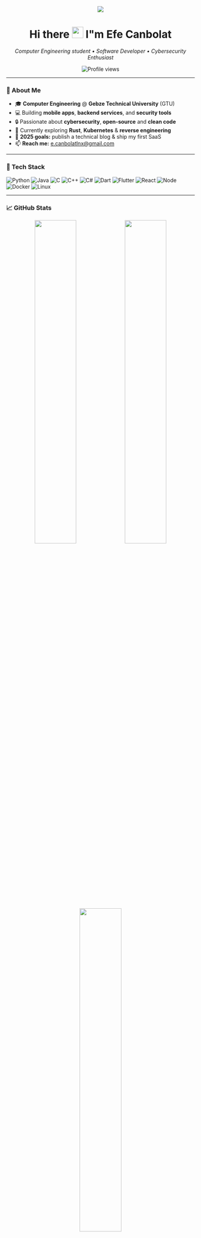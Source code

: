 <!-- Profile Header -->
<div align="center">
  <img src="https://capsule-render.vercel.app/api?type=waving&color=0e75b6&height=120&section=header"/>
  <h1>Hi there <img src="https://media.giphy.com/media/hvRJCLFzcasrR4ia7z/giphy.gif" width="30px"> I"m Efe Canbolat</h1>
  <p><em>Computer Engineering student • Software Developer • Cybersecurity Enthusiast</em></p>
  <img src="https://komarev.com/ghpvc/?username=efecnblt&style=flat-square&color=0e75b6" alt="Profile views">
</div>

---

### 👤 About Me
- 🎓 **Computer Engineering** @ **Gebze Technical University** (GTU)
- 💻 Building **mobile apps**, **backend services**, and **security tools**
- 🔒 Passionate about **cybersecurity**, **open-source** and **clean code**
- 🌱 Currently exploring **Rust**, **Kubernetes** & **reverse engineering**
- 🎯 **2025 goals:** publish a technical blog & ship my first SaaS
- 📫 **Reach me:** e.canbolatlnx@gmail.com  

---

### 🔧 Tech Stack
![Python](https://img.shields.io/badge/-Python-05122A?style=flat&logo=python) ![Java](https://img.shields.io/badge/-Java-05122A?style=flat&logo=openjdk) ![C](https://img.shields.io/badge/-C-05122A?style=flat&logo=c) ![C++](https://img.shields.io/badge/-C++-05122A?style=flat&logo=c%2B%2B)
![C#](https://img.shields.io/badge/-C%23-05122A?style=flat&logo=csharp) ![Dart](https://img.shields.io/badge/-Dart-05122A?style=flat&logo=dart) ![Flutter](https://img.shields.io/badge/-Flutter-05122A?style=flat&logo=flutter)
![React](https://img.shields.io/badge/-React-05122A?style=flat&logo=react) ![Node](https://img.shields.io/badge/-Node.js-05122A?style=flat&logo=node.js)
![Docker](https://img.shields.io/badge/-Docker-05122A?style=flat&logo=docker) ![Linux](https://img.shields.io/badge/-Linux-05122A?style=flat&logo=linux)

---

### 📈 GitHub Stats
<p align="center">
  <img src="https://github-readme-stats.vercel.app/api?username=efecnblt&theme=tokyonight&show_icons=true&hide_border=true&count_private=true" width="47%"/>
  <img src="https://github-readme-streak-stats.herokuapp.com/?user=efecnblt&theme=tokyonight&hide_border=true" width="47%"/>
  <img src="https://github-readme-stats.vercel.app/api/top-langs/?username=efecnblt&theme=tokyonight&layout=compact&hide_border=true" width="47%"/>
</p>

---

### 🚀 Featured Projects
| Project | What it does | Tech |
|---------|--------------|------|
| **CyberGuard Mobile** | Cybersecurity training app with interactive video lessons and quizzes. | Flutter · Firebase |
| **ChatBot Web** | A web chat app with GPT back-end, chat history and themes. | React · Node |
| **Eyewear Tycoon** | A 3D Unity game simulating an eyewear retail business. | C# · Unity |
| **Log-File Analyzer** | Multi-threaded C analyzer that watches logs and flags anomalies in real time. | C · POSIX Threads |

> Browse all my repos at <https://github.com/efecnblt>

---

### 🤝 Connect with Me
[![LinkedIn](https://img.shields.io/badge/-LinkedIn-0A66C2?style=for-the-badge&logo=linkedin&logoColor=white)](https://linkedin.com/in/efecanbolat)
[![Twitter](https://img.shields.io/badge/-Twitter-1DA1F2?style=for-the-badge&logo=twitter&logoColor=white)](https://twitter.com/efecnblt)
[![Instagram](https://img.shields.io/badge/-Instagram-E4405F?style=for-the-badge&logo=instagram&logoColor=white)](https://instagram.com/efecnblt)
[![Buy Me a Coffee](https://img.shields.io/badge/-Buy%20Me%20a%20Coffee-FFDD00?style=for-the-badge&logo=buy-me-a-coffee&logoColor=black)](https://buymeacoffee.com/efecanbolat)

---

<div align="center">
  <img src="https://quotes-github-readme.vercel.app/api?type=horizontal&theme=tokyonight"/>
  <img src="https://capsule-render.vercel.app/api?type=waving&color=0e75b6&height=120&section=footer"/>
</div>
